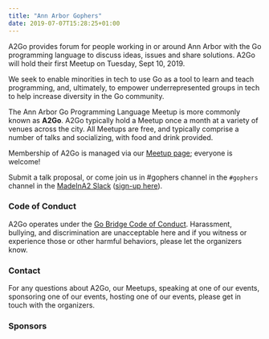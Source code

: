 ```yaml
---
title: "Ann Arbor Gophers"
date: 2019-07-07T15:28:25+01:00
---
```


A2Go provides forum for people working in or around Ann Arbor with the Go programming language to discuss ideas, issues and share solutions.  A2Go
will hold their first Meetup on Tuesday, Sept 10, 2019.

We seek to enable minorities in tech to use Go as a tool to learn and teach programming, and, ultimately, to empower underrepresented groups in tech to help increase diversity in the Go community.

The Ann Arbor Go Programming Language Meetup is more commonly known as **A2Go**. A2Go typically hold a Meetup once a month at a
variety of venues across the city. All Meetups are free, and typically comprise a number of talks and socializing, with
food and drink provided.

Membership of A2Go is managed via our [Meetup page](https://www.meetup.com/A2Go-Golang-developer-meetup/); everyone is
welcome!

Submit a talk proposal, or come join us in #gophers channel in the
`#gophers` channel in the [MadeInA2 Slack](https://madeina2.slack.com) ([sign-up here](https://madeina2slackin.herokuapp.com)).

### Code of Conduct

A2Go operates under the [Go Bridge Code of Conduct](http://coc.gobridge.org/). Harassment, bullying, and discrimination are unacceptable here and if you witness or experience those or other harmful behaviors, please let the organizers know.

### Contact

For any questions about A2Go, our Meetups, speaking at one of our events, sponsoring one of our events,
hosting one of our events, please get in touch with the organizers.

### Sponsors

<div class="sponsors">
</div>
